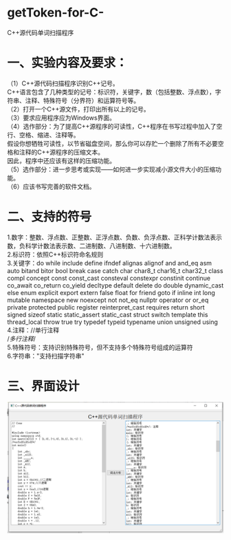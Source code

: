# getToken-for-C-
C++源代码单词扫描程序
# 一、实验内容及要求：

（1）C++源代码扫描程序识别C++记号。  
       C++语言包含了几种类型的记号：标识符，关键字，数（包括整数、浮点数），字符串、注释、特殊符号（分界符）和运算符号等。  
（2）打开一个C++源文件，打印出所有以上的记号。  
（3）要求应用程序应为Windows界面。  
（4）选作部分：为了提高C++源程序的可读性，C++程序在书写过程中加入了空行、空格、缩进、注释等。  
    假设你想牺牲可读性，以节省磁盘空间，那么你可以存贮一个删除了所有不必要空格和注释的C++源程序的压缩文本。  
    因此，程序中还应该有这样的压缩功能。  
（5）选作部分：进一步思考或实现——如何进一步实现减小源文件大小的压缩功能。  
（6）应该书写完善的软件文档。  

# 二、支持的符号
1.数字：整数、浮点数、正整数、正浮点数、负数、负浮点数、正科学计数法表示数，负科学计数法表示数、二进制数、八进制数、十六进制数。  
2.标识符：依照C++标识符命名规则  
3.关键字：do while include define ifndef alignas alignof and and_eq asm auto 
bitand bitor bool break case catch char char8_t char16_t char32_t 
class compl concept const const_cast consteval constexpr constinit 
continue co_await co_return co_yield decltype default delete do 
double dynamic_cast else enum explicit export extern false float
for friend goto if inline int long mutable namespace new noexcept
not not_eq nullptr operator or or_eq private protected public register 
reinterpret_cast requires return short signed sizeof static static_assert 
static_cast struct switch template this thread_local throw true try typedef 
typeid typename union unsigned using  
4.注释：//单行注释  
/*多行注释*/   
5.特殊符号：支持识别特殊符号，但不支持多个特殊符号组成的运算符  
6.字符串："支持扫描字符串"  

# 三、界面设计  
![界面](https://github.com/Gao-JF/getToken-for-C-/blob/main/%E7%95%8C%E9%9D%A2.png?raw=true)

